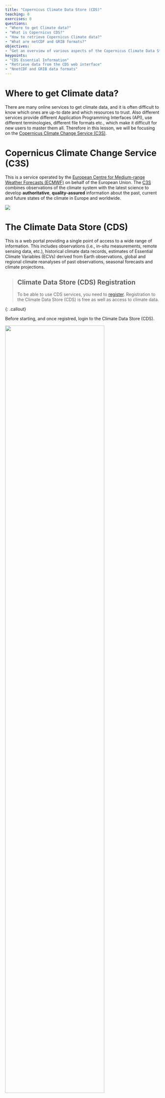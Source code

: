 ```yaml
---
title: "Copernicus Climate Data Store (CDS)"
teaching: 0
exercises: 0
questions:
- "Where to get Climate data?"
- "What is Copernicus CDS?"
- "How to retrieve Copernicus Climate data?"
- "What are netCDF and GRIB formats?"
objectives:
- "Get an overview of various aspects of the Copernicus Climate Data Store"
keypoints:
- "CDS Essential Information"
- "Retrieve data from the CDS web interface"
- "NnetCDF and GRIB data formats"
---
```


# Where to get Climate data?

There are many online services to get climate data, and it is often difficult to know which ones are up-to date and which resources to trust. Also different services provide different Application Programming Interfaces (API), use different terminologies, different file formats etc.,  which make it difficult for new users to master them all. Therefore in this lesson, we will be focusing on the [Copernicus Climate Change Service (C3S)](https://climate.copernicus.eu/).


# Copernicus Climate Change Service (C3S)

This is a service operated by the [European Centre for Medium-range Weather Forecasts (ECMWF)](https://www.ecmwf.int/) on behalf of the European Union. The [C3S](https://climate.copernicus.eu/) combines observations of the climate system with the latest science to develop **authoritative**, **quality-assured** information about the past, current and future states of the climate in Europe and worldwide.

<img src="../fig/C3S_frontpage.png" />

# The Climate Data Store (CDS)

This is a web portal providing a single point of access to a wide range of information. This includes observations (i.e., in-situ measurements, remote sensing data, etc.), historical climate data records, estimates of Essential Climate Variables (ECVs) derived from Earth observations, global and regional climate reanalyses of past observations, seasonal forecasts and climate projections.

> ## Climate Data Store (CDS) Registration
> To be able to use CDS services, you need to [register](https://cds.climate.copernicus.eu/user/login?destination=%2F%23!%2Fhome).
> Registration to the Climate Data Store (CDS) is free as well as access to
> climate data.
>
{: .callout}

Before starting, and once registred, login to the Climate Data Store (CDS).

<img src="../fig/CDS_login.png" width="80%"/>


## Search data in the Climate Data Store

Once login, click on the [Search](https://cds.climate.copernicus.eu/cdsapp#!/search) button:

<img src="../fig/CDS_search.png" width="80%"/>

If you click on "Product Type", you will get the list of available climate data types:

- Climate projections
- Reanalysis
- Satellite observations
- Seasonal forecasts
- Sectorial climate indices

> ## Which product type should I choose?
> You probably recognize the first 3 product types from the previous
> lesson, so let us do a small exercise.
>
> Alice is a Master's student working on draught in Europe over the period 1998-2018, and she wants to look at precipitation data for summer months in 2003 to start with (because she heard about a period of excessively hot and dry weather occuring then).
>
> Which product(s) types can she use?
>
> Which criteria could she use to make her final choice?
> > ## Solution
> > Alice could use:
> > - Climate projections
> > - Reanalysis
> > - Satellite observations
> >
> > and her final choice depends on the variable, the spatial and temporal resolution.
> {: .solution}
>
{: .challenge}

You can also search by entering a key word:
- reanalysis
- cmip
- temperature
- precipitation, etc.

When you search, you can make sure you only get datasets (and not documentation, etc.) by selecting the tab "Datasets"

<img src="../fig/CDS_tab_datasets.png" width="80%"/>

As you can see, it is important to know what you are looking for before starting to download datasets. And the best approach is usually to narrow it down as much as possible to avoid having to download unecessary data. We will see in the next section that the size of the datasets can also be an important criteria to take into account before starting downloading Climate data. 

## Downloads data from the Climate Data Store

We are nearly there! And the best is to try it out.

Let's search for the last available re-analysis. We can search for "ERA5" and it will return the list of available datasets:

<img src="../fig/CDS_ERA5_search.png" width="80%"/>

> ## Single level versus pressure levels
>
> Let's stop here and discuss the results of our search:
> - single levels are usually for variables available at (or close) to the surface.
> - data on pressure levels give information on the vertical structure of the atmosphere.
>
> For many practical applications, using single level (surface) data is sufficient.
{: .callout}

We will select [ERA5 monthly averaged data on single levels from 1979 to present](https://cds.climate.copernicus.eu/cdsapp#!/dataset/reanalysis-era5-single-levels-monthly-means?tab=overview).

<img src="../fig/CDS_ERA5_download.png" width="80%"/>

> ## License
> To be able to download datasets from the Climate Data Store, you need to
> agree with the corresponding data license. This agreement can only be done online.
{: .callout}

Click on the tab "Download data" so we can select some ERA5 data to download:

<img src="../fig/ERA5_select.png" />

Let's select:
- **Product type**: Monthly averaged reanalysis
- **Popular**: Total precipitation
- **Year**: 2003
- **Month**: June
- **Time**: 00:00
- **Format**: NetCDF 

Make sure you agree to **Terms of use** and then click on **Submit form**:

<img src="../fig/ERA5_submit.png" />

You will then be re-directed to the list of your requests from where you can download your dataset once the retrieval is done:

<img src="../fig/ERA5_downloaded.png" width="80%"/>

<br>

If your retrieval is successful then click on the "download" button to download. 
When there is any issue when retrieving data, you request will be "marked" as **failed**.

Please note that it is always good practice to select a small sample of data (in the present instance we take only one month) to check that it meets your needs!

Another issue here may be that apart from the variable and date, all the other boxes ticked involve notions that we do not understand yet!

However, for now let's concentrate on the dataset we downloaded to make our first plot.


> ## What is total precipitation?
> 
> When we select total precipitation from [ERA5 monthly averaged data on single levels from 1979 to present](https://cds.climate.copernicus.eu/cdsapp#!/dataset/reanalysis-era5-single-levels-monthly-means?tab=form), how can we have a description of the variable?
> 
> Each variable is described in the [Overview](https://cds.climate.copernicus.eu/cdsapp#!/dataset/reanalysis-era5-single-levels-monthly-means?tab=overview).
> 
> - **Total precipitation**: *m* (metre)
> 
> You can also check it in the [Climate Essential Variables](https://gcos.wmo.int/en/essential-climate-variables/ecv-factsheets) where it can be found under [Precipitation](https://ane4bf-datap1.s3.eu-west-1.amazonaws.com/wmod8_gcos/s3fs-public/precipitation_ecv_factsheet_201905.pdf?Y3ybZeunAm83xo9wjBWZg5_Sa50uaXga):
> 
> *Precipitation, either liquid or solid, is the most important climate variable directly affecting humans. Through either its duration, intensity and frequency or its lack of occurrence, it influences the supply of water, causes risks to life and livelihoods when associated with floods, landslides and droughts, and affects infrastructure planning, leisure activities and more. Precipitation is closely related to cloud properties, a number of terrestrial ECVs and to ocean-surface salinity. It is indicative of the release of latent heat within the energy cycle, as well as being at the heart of the hydrological cycle.*
> 
{: .callout}

## What data format for Climate data?

Climate data can become large very quickly (as we usually need to analyze data over large period of time and covering large geographical areas) so we do not store them as text files (csv, tabular, etc.) to compress them as much as possible without loosing any important information.

All Climate data are stored in **binary** format and are not *human readable*.

Depending on the type of Climate data, you may have the choice between several data formats:

- [GRIB](https://en.wikipedia.org/wiki/GRIB)
- [NetCDF](https://en.wikipedia.org/wiki/NetCDF)

> ## Data format: GRIB versus NetCDF
>
> 
> ### NetCDF
>
> [NetCDF](https://en.wikipedia.org/wiki/NetCDF)  ([Network Common Data Form](https://www.unidata.ucar.edu/software/netcdf/)) is a set of software libraries and self-describing, machine-independent data formats that support the creation, access, and sharing of array-oriented scientific data. NetCDF is commonly used to store and distribute scientific data. 
> The NetCDF software was developed at the [Unidata Program Center](http://www.unidata.ucar.edu/publications/factsheets/current/factsheet_netcdf.pdf) in Boulder, Colorado, USA. 
> NetCDF files usually have the extension *.nc*. 
> As for the GRIB format, NetCDF files are binary and you need to use specific tools to read them. NetCDF files can also be manipulated with most programming languages (R, Python, C, Fortran, etc.).
> 
> For climate and forecast data stored in NetCDF format there are (non-mandatory) conventions on metadata ([CF Convention](http://cfconventions.org/)). 
> 
> ### GRIB
>
> [GRIB](https://en.wikipedia.org/wiki/GRIB) (GRIdded Binary or General Regularly-distributed Information in Binary form) is a file format designed for storing and distributing weather data. GRIB files are mostly used in meteorological applications. The last ECMWF re-analysis (ERA5) is natively encoded in GRIB and also in a version converted from GRIB to NetCDF. Note that due to limitations of the NetCDF specifications, the NetCDF version contains fewer parameters (variables) and incomplete metadata (information about the data). 
> As this format is not widely used there are not as many tools or programming languages supported as netCDF.
>
{: .callout}


Whenever we can, we will choose to download data in NetCDF format but we will also add links to documentation with examples using native GRIB format.


NetCDF format is a binary format and to be able to read or visualize it, we would need to use dedicated software or libraries that can handle this "special" format.

Then depending on whether you wish to visualize your data with [Python](../03-visualization-python) or [R](../04-visualization-R),
follow the corresponding instructions.


{% include links.md %}

